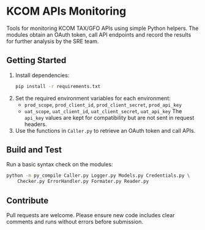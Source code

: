 # KCOM APIs Monitoring

Tools for monitoring KCOM TAX/GFO APIs using simple Python helpers. The
modules obtain an OAuth token, call API endpoints and record the results for
further analysis by the SRE team.

## Getting Started

1. Install dependencies:
   ```bash
   pip install -r requirements.txt
   ```
2. Set the required environment variables for each environment:
   - `prod_scope`, `prod_client_id`, `prod_client_secret`, `prod_api_key`
   - `uat_scope`, `uat_client_id`, `uat_client_secret`, `uat_api_key`
   The `api_key` values are kept for compatibility but are not sent in request
   headers.
3. Use the functions in `Caller.py` to retrieve an OAuth token and call APIs.

## Build and Test

Run a basic syntax check on the modules:
```bash
python -m py_compile Caller.py Logger.py Models.py Credentials.py \
    Checker.py ErrorHandler.py Formater.py Reader.py
```

## Contribute

Pull requests are welcome. Please ensure new code includes clear comments and
runs without errors before submission.
